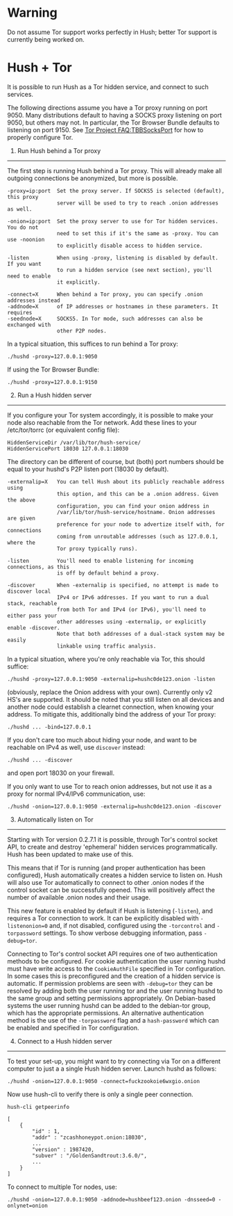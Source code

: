 # Warning

 Do not assume Tor support works perfectly in Hush; better Tor support is currently being worked on.

# Hush + Tor

It is possible to run Hush as a Tor hidden service, and connect to such services.

The following directions assume you have a Tor proxy running on port 9050. Many distributions default to having a SOCKS proxy listening on port 9050, but others may not. In particular, the Tor Browser Bundle defaults to listening on port 9150. See [Tor Project FAQ:TBBSocksPort](https://www.torproject.org/docs/faq.html.en#TBBSocksPort) for how to properly
configure Tor.


1. Run Hush behind a Tor proxy
-------------------------------

The first step is running Hush behind a Tor proxy. This will already make all
outgoing connections be anonymized, but more is possible.

	-proxy=ip:port  Set the proxy server. If SOCKS5 is selected (default), this proxy
	                server will be used to try to reach .onion addresses as well.

	-onion=ip:port  Set the proxy server to use for Tor hidden services. You do not
	                need to set this if it's the same as -proxy. You can use -noonion
	                to explicitly disable access to hidden service.

	-listen         When using -proxy, listening is disabled by default. If you want
	                to run a hidden service (see next section), you'll need to enable
	                it explicitly.

	-connect=X      When behind a Tor proxy, you can specify .onion addresses instead
	-addnode=X      of IP addresses or hostnames in these parameters. It requires
	-seednode=X     SOCKS5. In Tor mode, such addresses can also be exchanged with
	                other P2P nodes.

In a typical situation, this suffices to run behind a Tor proxy:

	./hushd -proxy=127.0.0.1:9050

If using the Tor Browser Bundle:

	./hushd -proxy=127.0.0.1:9150



2. Run a Hush hidden server
----------------------------

If you configure your Tor system accordingly, it is possible to make your node also
reachable from the Tor network. Add these lines to your /etc/tor/torrc (or equivalent
config file):

	HiddenServiceDir /var/lib/tor/hush-service/
	HiddenServicePort 18030 127.0.0.1:18030

The directory can be different of course, but (both) port numbers should be equal to
your hushd's P2P listen port (18030 by default).

	-externalip=X   You can tell Hush about its publicly reachable address using
	                this option, and this can be a .onion address. Given the above
	                configuration, you can find your onion address in
	                /var/lib/tor/hush-service/hostname. Onion addresses are given
	                preference for your node to advertize itself with, for connections
	                coming from unroutable addresses (such as 127.0.0.1, where the
	                Tor proxy typically runs).

	-listen         You'll need to enable listening for incoming connections, as this
	                is off by default behind a proxy.

	-discover       When -externalip is specified, no attempt is made to discover local
	                IPv4 or IPv6 addresses. If you want to run a dual stack, reachable
	                from both Tor and IPv4 (or IPv6), you'll need to either pass your
	                other addresses using -externalip, or explicitly enable -discover.
	                Note that both addresses of a dual-stack system may be easily
	                linkable using traffic analysis.

In a typical situation, where you're only reachable via Tor, this should suffice:

	./hushd -proxy=127.0.0.1:9050 -externalip=hushc0de123.onion -listen

(obviously, replace the Onion address with your own). Currently only v2 HS's are supported.
It should be noted that you still listen on all devices and another node could establish a clearnet connection, when knowing
your address. To mitigate this, additionally bind the address of your Tor proxy:

	./hushd ... -bind=127.0.0.1

If you don't care too much about hiding your node, and want to be reachable on IPv4
as well, use `discover` instead:

	./hushd ... -discover

and open port 18030 on your firewall.

If you only want to use Tor to reach onion addresses, but not use it as a proxy
for normal IPv4/IPv6 communication, use:

	./hushd -onion=127.0.0.1:9050 -externalip=hushc0de123.onion -discover


3. Automatically listen on Tor
--------------------------------

Starting with Tor version 0.2.7.1 it is possible, through Tor's control socket
API, to create and destroy 'ephemeral' hidden services programmatically.
Hush has been updated to make use of this.

This means that if Tor is running (and proper authentication has been configured),
Hush automatically creates a hidden service to listen on. Hush will also use Tor
automatically to connect to other .onion nodes if the control socket can be
successfully opened. This will positively affect the number of available .onion
nodes and their usage.

This new feature is enabled by default if Hush is listening (`-listen`), and
requires a Tor connection to work. It can be explicitly disabled with `-listenonion=0`
and, if not disabled, configured using the `-torcontrol` and `-torpassword` settings.
To show verbose debugging information, pass `-debug=tor`.

Connecting to Tor's control socket API requires one of two authentication methods to be 
configured. For cookie authentication the user running hushd must have write access 
to the `CookieAuthFile` specified in Tor configuration. In some cases this is 
preconfigured and the creation of a hidden service is automatic. If permission problems 
are seen with `-debug=tor` they can be resolved by adding both the user running tor and 
the user running hushd to the same group and setting permissions appropriately. On 
Debian-based systems the user running hushd can be added to the debian-tor group, 
which has the appropriate permissions. An alternative authentication method is the use 
of the `-torpassword` flag and a `hash-password` which can be enabled and specified in 
Tor configuration.


4. Connect to a Hush hidden server
-----------------------------------

To test your set-up, you might want to try connecting via Tor on a different computer to just a
a single Hush hidden server. Launch hushd as follows:

	./hushd -onion=127.0.0.1:9050 -connect=fuckzookoie6wxgio.onion

Now use hush-cli to verify there is only a single peer connection.

	hush-cli getpeerinfo

	[
	    {
	        "id" : 1,
	        "addr" : "zcashhoneypot.onion:18030",
	        ...
	        "version" : 1987420,
	        "subver" : "/GoldenSandtrout:3.6.0/",
	        ...
	    }
	]

To connect to multiple Tor nodes, use:

	./hushd -onion=127.0.0.1:9050 -addnode=hushbeef123.onion -dnsseed=0 -onlynet=onion
